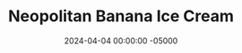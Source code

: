 ---
layout: post
title:  "Neopolitan Banana Ice Cream"
date:   2024-04-04 00:00:00 -05000
categories: 
- Recipes
- Healthier Dessert
permalink: /recipes/neopolitan-banana-ice-cream
image: /assets/Food/Healthier Dessert/Neopolitan/neopolitan-cover.jpg
ing: neopolitan-ing
facts: neopolitan-facts
Prep: 10
Rest: 
Cook: 
Source1: https://theveglife.com/neapolitan-banana-nice-cream-vegan/#wprm-recipe-container-10091
Source2: 
tags: 
- no bake
- ice cream
- nice cream
- banana
- vanilla
- strawberry
- chocolate
- cocoa powder
- unsweetened vanilla almond milk
Description: I love banana ice cream, but I've never tried making a larger batch to store in the freezer until now. This take on the classic is way healthier than traditional, as it contains no added sugar or fat, just fruit! For a healthy fat source, feel free to add nut butter to either the chocolate or the vanilla flavors. Banana ice cream tastes like a lighter version of traditional ice cream, that packs just as much flavor, without leaving you feeling sluggish afterward
Instructions: 
- In order to keep the colors consistent, it's better to go from lightest to darkest color in order. Meaning, start with the vanilla, then strawberry, then finish with the chocolate<br><br>

- The day before, break all your bananas into large chunks, about 0.5-1" in thickness. Add to a large ziploc bag, and freeze overnight<br><br>

- For the vanilla, add 2 bananas (220 g) to a food processor. Process on high, scraping down the sides every 30 seconds or so, until you have a smooth ice cream texture. Blend in milk (2 tbsp, 30 g) and vanilla. Transfer to a loaf pan, only filling up 1/3 of the left side of the pan<br><br>
- <center><img src="/assets/Food/Healthier Dessert/Neopolitan/neopolitan-3.jpg" alt="" class="instruction-image"></center><br>

- For the strawberry, add 2 bananas (220 g) to a food processor with frozen strawberries. Process on high, scraping down the sides every 30 seconds or so, until you have a smooth ice cream texture. Blend in milk (2 tbsp, 30 g). Transfer to a loaf pan, only filling up 1/3 of the right side of the pan<br><br>
- <center><img src="/assets/Food/Healthier Dessert/Neopolitan/neopolitan-4.jpg" alt="" class="instruction-image"></center><br>

- Finally, for the chocolate, add 2 bananas (220 g) to a food processor. Process on high, scraping down the sides every 30 seconds or so, until you have a smooth ice cream texture. Blend in the milk (2 tbsp, 30 g) and cocoa. Transfer to a loaf pan, filling in the 1/3 gap in the center<br><br>
- <center><img src="/assets/Food/Healthier Dessert/Neopolitan/neopolitan-5.jpg" alt="" class="instruction-image"></center><br>

- Add plastic wrap to the top of the ice cream, pressing it in to make sure there's no gap between. Transfer to the freezer to store and firm before scooping, or enjoy right away<br><br>
- <center><img src="/assets/Food/Healthier Dessert/Neopolitan/neopolitan-6.jpg" alt="" class="instruction-image"></center>
---